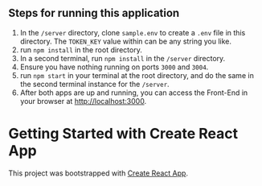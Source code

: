 ## Steps for running this application

1. In the `/server` directory, clone `sample.env` to create a `.env` file in this directory. The `TOKEN_KEY` value within can be any string you like.
2. run `npm install` in the root directory.
3. In a second terminal, run `npm install` in the `/server` directory.
4. Ensure you have nothing running on ports `3000` and `3004`.
5. run `npm start` in your terminal at the root directory, and do the same in the second terminal instance for the `/server`.
6. After both apps are up and running, you can access the Front-End in your browser at [http://localhost:3000](http://localhost:3000).

# Getting Started with Create React App

This project was bootstrapped with [Create React App](https://github.com/facebook/create-react-app).
